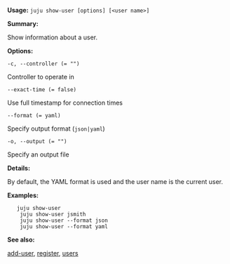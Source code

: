 **Usage:** `juju show-user [options] [<user name>]`

**Summary:**

Show information about a user.

**Options:**

`-c, --controller (= "")`

Controller to operate in

`--exact-time (= false)`

Use full timestamp for connection times

`--format (= yaml)`

Specify output format (`json|yaml`)

`-o, --output (= "")`

Specify an output file

**Details:**

By default, the YAML format is used and the user name is the current user.

**Examples:**

       juju show-user
        juju show-user jsmith
        juju show-user --format json
        juju show-user --format yaml
**See also:**

[add-user](https://discourse.jujucharms.com/t/command-add-user/1680), [register](https://discourse.jujucharms.com/t/command-register/1777), [users](https://discourse.jujucharms.com/t/command-users/1855)
